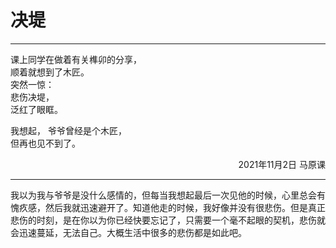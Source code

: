 # 决堤
***
课上同学在做着有关榫卯的分享，  
顺着就想到了木匠。  
突然一惊：  
悲伤决堤，  
泛红了眼眶。  

我想起，
爷爷曾经是个木匠，  
但再也见不到了。
<!-- <p align="right">莫北林</p> -->
<p align="right">2021年11月2日 马原课</p>

***  

我以为我与爷爷是没什么感情的，但每当我想起最后一次见他的时候，心里总会有愧疚感，然后我就迅速避开了。知道他走的时候，我好像并没有很悲伤。但是真正悲伤的时刻，是在你以为你已经快要忘记了，只需要一个毫不起眼的契机，悲伤就会迅速蔓延，无法自己。大概生活中很多的悲伤都是如此吧。